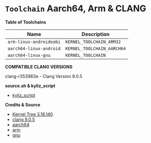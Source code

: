 # `Toolchain` Aarch64, Arm & CLANG

**Table of Toolchains**

| Name                    | Description                |
| ----------------------- | -------------------------- |
| `arm-linux-androideabi` | `KERNEL_TOOLCHAIN_ARM32`   |
| `aarch64-linux-android` | `KERNEL_TOOLCHAIN_AARCH64` |
| `aarch64-linux-gnu`     | `KERNEL_TOOLCHAIN`         |

**COMPATIBLE CLANG VERSIONS**                  

clang-r353983e  -  Clang Version 9.0.5       

**source.sh & kyliz_script**     

* [kyliz_script](https://github.com/thisfeeling/kyliz_script)

**Credits & Source**

* [Kernel Tree 3.18.140](https://github.com/thisfeeling/kernel_motorola_msm8953)
* [clang 9.0.5](https://android.googlesource.com/platform/prebuilts/clang/host/linux-x86/+archive/f8e856556909898bd35ee8eae829437721b5a3db/clang-r353983e.tar.gz)
* [aarch64](https://android.googlesource.com/platform/prebuilts/gcc/linux-x86/aarch64/aarch64-linux-android-4.9/+archive/refs/heads/pie-release.tar.gz)
* [arm](https://android.googlesource.com/platform/prebuilts/gcc/linux-x86/arm/arm-linux-androideabi-4.9/+archive/refs/heads/pie-release.tar.gz)
* [gnu](https://github.com/theradcolor/aarch64-linux-gnu)
